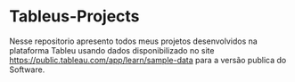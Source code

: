 # Tableus-Projects
Nesse repositorio apresento todos meus projetos desenvolvidos na plataforma Tableu usando dados disponibilizado no site https://public.tableau.com/app/learn/sample-data  para a versão publica do Software.
